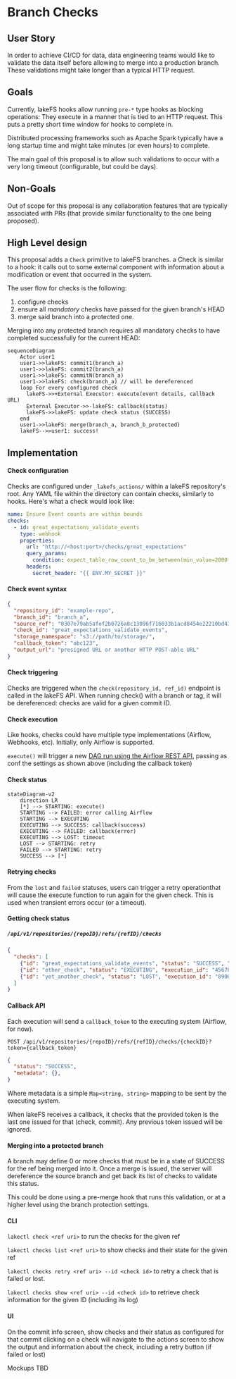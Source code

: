 # Branch Checks

## User Story

In order to achieve CI/CD for data, data engineering teams would like to validate the data itself before allowing to merge into a production branch.
These validations might take longer than a typical HTTP request.

## Goals

Currently, lakeFS hooks allow running `pre-*` type hooks as blocking operations: They execute in a manner that is tied to an HTTP request.
This puts a pretty short time window for hooks to complete in.

Distributed processing frameworks such as Apache Spark typically have a long startup time and might take minutes (or even hours) to complete.

The main goal of this proposal is to allow such validations to occur with a very long timeout (configurable, but could be days).

## Non-Goals

Out of scope for this proposal is any collaboration features that are typically associated with PRs (that provide similar functionality to the one being proposed).

## High Level design

This proposal adds a `Check` primitive to lakeFS branches. a Check is similar to a hook: it calls out to some external component with information about a modification or event that occurred in the system.

The user flow for checks is the following:

1. configure checks
1. ensure all *mandatory* checks have passed for the given branch's HEAD
1. merge said branch into a protected one.

Merging into any protected branch requires all mandatory checks to have completed successfully for the current HEAD:

```mermaid
sequenceDiagram
    Actor user1
    user1->>lakeFS: commit1(branch_a)
    user1->>lakeFS: commit2(branch_a)
    user1->>lakeFS: commitN(branch_a)
    user1->>lakeFS: check(branch_a) // will be dereferenced
    loop For every configured check
      lakeFS->>+External Executor: execute(event details, callback URL)
      External Executor->>-lakeFS: callback(status)
      lakeFS->>lakeFS: update check status (SUCCESS)
    end
    user1->>lakeFS: merge(branch_a, branch_b_protected)
    lakeFS-->>user1: success!
```

## Implementation

#### Check configuration

Checks are configured under `_lakefs_actions/` within a lakeFS repository's root. Any YAML file within the directory can contain checks, similarly to hooks.
Here's what a check would look like:

```yaml
name: Ensure Event counts are within bounds
checks:
  - id: great_expectations_validate_events
    type: webhook
    properties:
      url: "http://<host:port>/checks/great_expectations"
      query_params:
        condition: expect_table_row_count_to_be_between(min_value=2000, max_value=5000)
      headers:
        secret_header: "{{ ENV.MY_SECRET }}"
```

#### Check event syntax

```json
{
  "repository_id": "example-repo",
  "branch_id": "branch_a",
  "source_ref": "0307e79ab5afef2b0726a8c13896f716033b1acd8454e22210bd43a2f72a94a9",
  "check_id": "great_expectations_validate_events",
  "storage_namespace": "s3://path/to/storage/",
  "callback_token": "abc123",
  "output_url": "presigned URL or another HTTP POST-able URL"
}
```

#### Check triggering

Checks are triggered when the `check(repository_id, ref_id)` endpoint is called in the lakeFS API.
When running check() with a branch or tag, it will be dereferenced: checks are valid for a given commit ID.


#### Check execution

Like hooks, checks could have multiple type implementations (Airflow, Webhooks, etc). Initially, only Airflow is supported.

`execute()` will trigger a new [DAG run using the Airflow REST API](https://airflow.apache.org/docs/apache-airflow/stable/stable-rest-api-ref.html#operation/get_dag_runs), passing as conf the settings as shown above (including the callback token)

#### Check status

```mermaid
stateDiagram-v2
    direction LR
    [*] --> STARTING: execute()
    STARTING --> FAILED: error calling Airflow
    STARTING --> EXECUTING
    EXECUTING --> SUCCESS: callback(success)
    EXECUTING --> FAILED: callback(error)
    EXECUTING --> LOST: timeout
    LOST --> STARTING: retry
    FAILED --> STARTING: retry
    SUCCESS --> [*]
```

#### Retrying checks

From the `lost` and `failed` statuses, users can trigger a retry operationthat will cause the execute function to run again for the given check.
This is used when transient errors occur (or a timeout).

#### Getting check status

##### `/api/v1/repositories/{repoID}/refs/{refID}/checks`

```json
{
  "checks": [
    {"id": "great_expectations_validate_events", "status": "SUCCESS", "execution_id": "1234"},
    {"id": "other_check", "status": "EXECUTING", "execution_id": "45678"},
    {"id": "yet_another_check", "status": "LOST", "execution_id": "8900"},
  ]
}
```

#### Callback API

Each execution will send a `callback_token` to the executing system (Airflow, for now).

`POST /api/v1/repositories/{repoID}/refs/{refID}/checks/{checkID}?token={callback_token}`

```json
{
  "status": "SUCCESS",
  "metadata": {},
}
```

Where metadata is a simple `Map<string, string>` mapping to be sent by the executing system.

When lakeFS receives a callback, it checks that the provided token is the last one issued for that (check, commit). 
Any previous token issued will be ignored.

#### Merging into a protected branch

A branch may define 0 or more checks that must be in a state of SUCCESS for the ref being merged into it.
Once a merge is issued, the server will dereference the source branch and get back its list of checks to validate this status.

This could be done using a pre-merge hook that runs this validation, or at a higher level using the branch protection settings.

#### CLI

`lakectl check <ref uri>` to run the checks for the given ref

`lakectl checks list <ref uri>` to show checks and their state for the given ref

`lakectl checks retry <ref uri> --id <check id>` to retry a check that is failed or lost.

`lakectl checks show <ref uri> --id <check id>` to retrieve check information for the given ID (including its log)


#### UI

On the commit info screen, show checks and their status as configured for that commit
clicking on a check will navigate to the actions screen to show the output and information about the check, including a retry button (if failed or lost)

Mockups TBD
